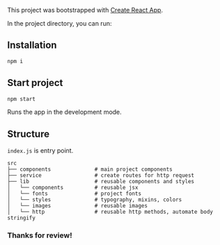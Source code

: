 This project was bootstrapped with [Create React App](https://github.com/facebook/create-react-app).

In the project directory, you can run:

## Installation

```bash
npm i
```

## Start project
```bash
npm start
```
Runs the app in the development mode.

## Structure
`index.js` is entry point.

    src
    ├── components              # main project components
    ├── service                 # create routes for http request
    ├── lib                     # reusable components and styles
    │   └── components          # reusable jsx
    │   └── fonts               # project fonts
    │   └── styles              # typography, mixins, colors
    │   └── images              # reusable images
    │   └── http                # reusable http methods, automate body stringify


### Thanks for review!

